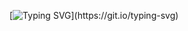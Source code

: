 [![Typing SVG](https://readme-typing-svg.herokuapp.com?color=%2336BCF7&lines=Nachiket+Prajapati...)](https://git.io/typing-svg)
